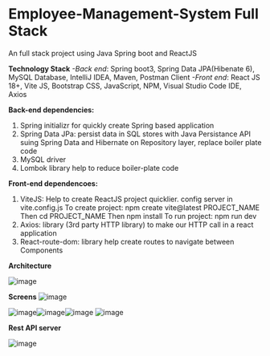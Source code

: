 # Employee-Management-System Full Stack
An full stack project using Java Spring boot and ReactJS


**Technology Stack**
_-Back end_: Spring boot3, Spring Data JPA(Hibenate 6), MySQL Database, IntelliJ IDEA, Maven, Postman Client
_-Front end_: React JS 18+, Vite JS, Bootstrap CSS, JavaScript, NPM, Visual Studio Code IDE, Axios

**Back-end dependencies:**
1. Spring initializr for quickly create Spring based application
2. Spring Data JPa: persist data  in SQL stores with Java Persistance API suing Spring Data and Hibernate on Repository layer, replace boiler plate code
3. MySQL driver
4. Lombok library help to reduce boiler-plate code

**Front-end dependencoes:**
1. ViteJS: Help to create ReactJS project quicklier. config server in vite.config.js
   To create project: npm create vite@latest PROJECT_NAME
   Then cd PROJECT_NAME
   Then npm install
   To run project: npm run dev
3. Axios: library (3rd party HTTP library) to make our HTTP call in a react application
4. React-route-dom: library help create routes to navigate between Components

**Architecture**

![image](https://github.com/user-attachments/assets/b8a009ab-ead4-4ccf-be45-595c137ff882)

**Screens**
![image](https://github.com/user-attachments/assets/875e3558-199d-4bb9-a269-027b648972f1)

![image](https://github.com/user-attachments/assets/d2899eb3-553c-44c3-8c21-b887133f7e4c)![image](https://github.com/user-attachments/assets/d2b452d4-180b-40bf-855a-b4cf56a8f325)![image](https://github.com/user-attachments/assets/f37533b7-ae08-484b-ac76-ab79b7ca0dd6)
![image](https://github.com/user-attachments/assets/3def9545-3de4-4ce8-b3f2-83222e935f5e)







**Rest API server**

![image](https://github.com/user-attachments/assets/20971147-c2cb-4d8c-b1dd-ef95883aea07)


